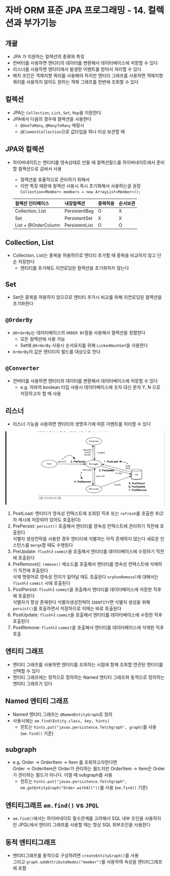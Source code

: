 # 자바 ORM 표준 JPA 프로그래밍 - 14. 컬렉션과 부가기능

## 개괄

- JPA 가 지원하는 컬렉션의 종류와 특징
- 컨버터를 사용하면 엔티티의 데이터를 변환해서 데이터베이스에 저장할 수 있다
- 리스너를 사용하면 엔티티에서 발생한 이벤트를 받아서 처리할 수 있다
- 페치 조인은 객체지향 쿼리를 사용해야 하지만 엔티티 그래프를 사용하면 객체지향 쿼리를 사용하지 않아도 원하는 객체 그래프를 한번에 조회할 수 있다

## 컬렉션

- JPA는 `Collection`, `List`, `Set`, `Map`을 지원한다
- JPA에서 다음의 경우에 컬렉션을 사용한다
  - `@OneToMany`, `@ManyToMany` 매핑시
  - `@ElementCollection`으로 값타입을 하나 이상 보관할 때

## JPA와 컬렉션

- 하이버네이트는 엔티티를 영속상태로 만들 때 컬렉션필드를 하이버네이트에서 준비할 컬렉션으로 감싸서 사용

  - 컬렉션을 효율적으로 관리하기 위해서
  - 이런 특징 때문에 컬렉션 사용시 즉시 초기화해서 사용하는걸 권장  
    `Collection<Member> members = new ArrayList<Member>();`

  | 컬렉션 인터페이스   | 내장컬렉션     | 중복허용 | 순서보관 |
  | ------------------- | -------------- | -------- | -------- |
  | Collection, List    | PersistentBag  | O        | X        |
  | Set                 | PersistentSet  | X        | X        |
  | List + @OrderColumn | PersistentList | O        | O        |

## Collection, List

- Collection, List는 중복을 허용하므로 엔티티 추가할 때 중복을 비교하지 않고 단순 저장한다
  - 엔티티를 추가해도 지연로딩된 컬렉션을 초기화하지 않는다

## Set

- Set은 중복을 허용하지 않으므로 엔티티 추가시 비교를 위해 지연로딩된 컬렉션을 초기화한다

## `@OrderBy`

- `@OrderBy`는 데이터베이스의 `ORDER BY`절을 사용해서 컬렉션을 정렬한다
  - 모든 컬렉션에 사용 가능
  - Set에 `@OrderBy` 사용시 순서유지를 위해 `LinkedHashSet`을 사용한다
- `OrderBy`의 값은 엔티티의 필드를 대상으로 한다

## `@Converter`

- 컨버터를 사용하면 엔티티의 데이터를 변환해서 데이터베이스에 저장할 수 있다
  - e.g. 자바의 boolean 타입 사용시 데이터베이스에 숫자 대신 문자 Y, N 으로 저장하고자 할 때 사용

## 리스너

- 리스너 기능을 사용하면 엔티티의 생명주기에 따른 이벤트를 처리할 수 있다

![Alt text](images/image-22.png)

1. PostLoad: 엔티티가 영속성 컨텍스트에 조회된 직후 또는 `refresh`를 호출한 후(2차 캐시에 저장되어 있어도 호출된다)
2. PrePersist: `persist()` 호출해서 엔티티를 영속성 컨텍스트에 관리하기 직전에 호출된다  
   식별자 생성전략을 사용한 경우 엔티티에 식별자는 아직 존재하지 않는다
   새로운 인스턴스를 `merge`할 때도 수행된다
3. PreUpdate: `flush`나 `commit`을 호출해서 엔티티를 데이터베이스에 수정하기 직전에 호출된다
4. PreRemove(): `remove()` 메소드를 호출해서 엔티티를 영속성 컨텍스트에 삭제하기 직전에 호출된다  
   삭제 명령어로 영속성 전이가 일어날 때도 호출된다
   `orphanRemoval`에 대해서는 `flush`나 `commit` 시에 호출된다
5. PostPersist: `flush`나 `commit`을 호출해서 엔티티를 데이터베이스에 저장한 직후에 호출된다  
   식별자가 항상 존재한다
   식별자생성전략이 `IDENTITY`면 식별자 생성을 위해 `persist()`를 호출하면서 저장하므로 이때는 바로 호출된다
6. PostUpdate: `flush`나 `commit`을 호출해서 엔티티를 데이터베이스에 수정한 직후 호출된다
7. PostRemove: `flush`나 `commit`을 호출해서 엔티티를 데이터베이스에 삭제한 직후 호출

## 엔티티 그래프

- 엔티티 그래프를 사용하면 엔티티를 조회하는 시점에 함께 조회할 연관된 엔티티를 선택할 수 있다
- 엔티티 그래프에는 정적으로 정의하는 Named 엔티티 그래프와 동적으로 정의하는 엔티티 그래프가 있다

## Named 엔티티 그래프

- Named 엔티티 그래프는 `@NamedEntityGraph`로 정의
- 사용시에는 `em.find(Entity.class, key, hints)`  
  - 힌트는 `hints.put("javax.persistence.fetchgraph", graph)`를 사용 (`em.find()` 기준)

## subgraph

- e.g. Order -> OrderItem -> Item 를 조회하고자한다면  
  Order -> OrderItem은 Order가 관리하는 필드지만 OrderItem -> Item은 Order가 관리하는 필드가 아니다. 이럴 때 subgraph를 사용
  - 힌트는 `hints.put("javax.persistence.fetchgraph", em.getEntityGraph("Order.withAll"))`를 사용 (`em.find()` 기준)

## 엔티티그래프 `em.find()` vs `JPQL`

- `em.find()`에서는 하이버네이트 필수관계를 고려해서 SQL 내부 조인을 사용하지만 JPQL에서 엔티티 그래프를 사용할 때는 항상 SQL 외부조인을 사용한다

## 동적 엔티티그래프

- 엔티티그래프를 동적으로 구성하려면 `createEntityGraph()`를 사용  
  그리고 `graph.addAttributeNodes("member")`를 사용하여 속성을 엔티티그래프에 포함